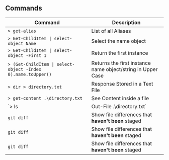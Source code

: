 ## Commands

| Command | Description |
| --- | --- |
| `> get-alias` | List of all Aliases |
| `> Get-ChildItem \| select-object Name` | Select the name object |
| `> Get-ChildItem \| select-object -First 1` | Return the first instance |
| `> (Get-ChildItem \| select-object -Index 0).name.toUpper()` | Returns the first instance name object/string in Upper Case |
| `> dir > directory.txt` | Response Stored in a Text File |
| `> get-content .\directory.txt` | See Content inside a file |
| `> ls | Out-File .\directory.txt` | Store response , the powershell way |
| `git diff` | Show file differences that **haven't been** staged |
| `git diff` | Show file differences that **haven't been** staged |
| `git diff` | Show file differences that **haven't been** staged |
